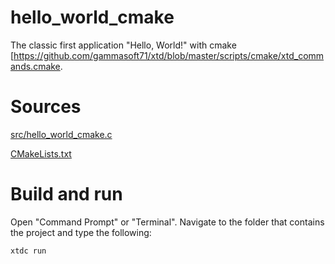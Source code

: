 # hello_world_cmake

The classic first application "Hello, World!" with cmake [https://github.com/gammasoft71/xtd/blob/master/scripts/cmake/xtd_commands.cmake.

# Sources

[src/hello_world_cmake.c](src/hello_world_cmake.c)

[CMakeLists.txt](CMakeLists.txt)

# Build and run

Open "Command Prompt" or "Terminal". Navigate to the folder that contains the project and type the following:

```shell
xtdc run
```

